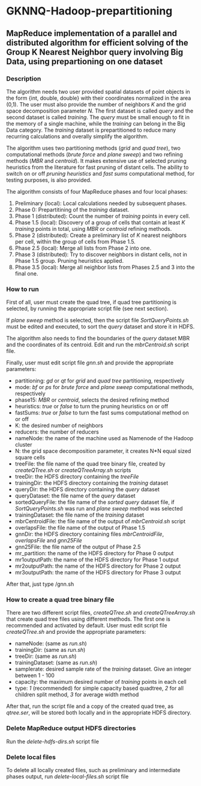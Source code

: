 # GKNNQ-Hadoop-prepartitioning

## MapReduce implementation of a parallel and distributed algorithm for efficient solving of the Group K Nearest Neighbor query involving Big Data, using prepartioning on one dataset

### Description
The algorithm needs two user provided spatial datasets of point objects in the form {int, double, double} with their coordinates normalized in the area (0,1).
The user must also provide the number of neighbors *K* and the grid space decomposition parameter *N*.
The first dataset is called *query* and the second dataset is called *training*. The *query* must be small enough to fit in the memory of a single machine, while the *training* can belong in the Big Data category.
The *training* dataset is prepartitioned to reduce many recurring calculations and overally simplify the algorithm.

The algorithm uses two partitioning methods (*grid* and *quad tree*), two computational methods (*brute force* and *plane sweep*) and two refining methods (*MBR* and *centroid*). It makes extensive use of selected pruning heuristics from the literature for fast pruning of distant cells.
The ability to switch on or off *pruning heuristics* and *fast sums* computational method, for testing purposes, is also provided.

The algorithm consists of four MapReduce phases and four local phases:
1. Preliminary (local): Local calculations needed by subsequent phases.
2. Phase 0: Prepartitining of the *training* dataset.
3. Phase 1 (distributed): Count the number of *training* points in every cell.
4. Phase 1.5 (local): Discovery of a group of cells that contain at least *K* *training* points in total, using *MBR* or *centroid* refining methods.
5. Phase 2 (distributed): Create a preliminary list of *K* nearest neighbors per cell, within the group of cells from Phase 1.5.
6. Phase 2.5 (local): Merge all lists from Phase 2 into one.
7. Phase 3 (distributed): Try to discover neighbors in distant cells, not in Phase 1.5 group. Pruning heuristics applied.
8. Phase 3.5 (local): Merge all neighbor lists from Phases 2.5 and 3 into the final one.

### How to run
First of all, user must create the quad tree, if quad tree partitioning is selected, by running the appropriate script file (see next section).

If *plane sweep* method is selected, then the script file *SortQueryPoints.sh* must be edited and executed, to sort the *query* dataset and store it in HDFS.

The algorithm also needs to find the boundaries of the *query* dataset MBR and the coordinates of its centroid. Edit and run the *mbrCentroid.sh* script file.

Finally, user must edit script file *gnn.sh* and provide the appropriate parameters:
- partitioning: *gd* or *qt* for *grid* and *quad tree* partitioning, respectively
- mode: *bf* or *ps* for *brute force* and *plane sweep* computational methods, respectively
- phase15: *MBR* or *centroid*, selects the desired refining method
- heuristics: *true* or *false* to turn the pruning heuristics on or off
- fastSums: *true* or *false* to turn the fast sums computational method on or off
- K: the desired number of neighbors
- reducers: the number of reducers
- nameNode: the name of the machine used as Namenode of the Hadoop cluster
- N: the grid space decomposition parameter, it creates N\*N equal sized square cells
- treeFile: the file name of the quad tree binary file, created by *createQTree.sh* or *createQTreeArray.sh* scripts
- treeDir: the HDFS directory containing the *treeFile*
- trainingDir: the HDFS directory containing the *training* dataset
- queryDir: the HDFS directory containing the *query* dataset
- queryDataset: the file name of the *query* dataset
- sortedQueryFile: the file name of the *sorted query* dataset file, if *SortQueryPoints.sh* was run and *plane sweep* method was selected
- trainingDataset: the file name of the *training* dataset
- mbrCentroidFile: the file name of the output of *mbrCentroid.sh* script
- overlapsFile: the file name of the output of Phase 1.5
- gnnDir: the HDFS directory containing files *mbrCentroidFile*, *overlapsFile* and *gnn25File*
- gnn25File: the file name of the output of Phase 2.5
- mr_partition: the name of the HDFS directory for Phase 0 output
- mr1outputPath: the name of the HDFS directory for Phase 1 output
- mr2outputPath: the name of the HDFS directory for Phase 2 output
- mr3outputPath: the name of the HDFS directory for Phase 3 output

After that, just type /gnn.sh

### How to create a quad tree binary file
There are two different script files, *createQTree.sh* and *createQTreeArray.sh* that create quad tree files using different methods. The first one is recommended and activated by default.
User must edit script file *createQTree.sh* and provide the appropriate parameters:
- nameNode: (same as *run.sh*)
- trainingDir: (same as *run.sh*)
- treeDir: (same as *run.sh*)
- trainingDataset: (same as *run.sh*)
- samplerate: desired sample rate of the *training* dataset. Give an integer between 1 - 100
- capacity: the maximum desired number of *training* points in each cell
- type: *1* (recommended) for simple capacity based quadtree, *2* for all children split method, *3* for average width method

After that, run the script file and a copy of the created quad tree, as *qtree.ser*, will be stored both locally and in the appropriate HDFS directory.

### Delete MapReduce output HDFS directories
Run the *delete-hdfs-dirs.sh* script file

### Delete local files
To delete all locally created files, such as preliminary and intermediate phases output, run *delete-local-files.sh* script file

